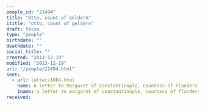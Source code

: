 ```yaml
---
people_id: "21494"
title: "Otto, count of Geldern"
ititle: "otto, count of geldern"
draft: false
type: "people"
birthdate: ""
deathdate: ""
social_title: ""
created: "2013-12-19"
modified: "2013-12-19"
url: "/people/21494.html"
sent:
  - url: letter/1084.html
    name: A letter to Margaret of Constantinople, Countess of Flanders (1250, November 30)
    iname: a letter to margaret of constantinople, countess of flanders (1250, november 30)
received:
---
```

